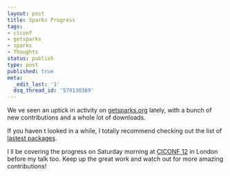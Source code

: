 ```yaml
---
layout: post
title: Sparks Progress
tags:
- ciconf
- getsparks
- sparks
- Thoughts
status: publish
type: post
published: true
meta:
  _edit_last: '1'
  dsq_thread_id: '579130369'
---
```

We ve seen an uptick in activity on <a href="http://getsparks.org/">getsparks.org</a> lately, with a bunch of new contributions and a whole lot of downloads.

If you haven t looked in a while, I totally recommend checking out the list of <a href="http://getsparks.org/packages/browse/latest">lastest packages</a>.

I ll be covering the progress on Saturday morning at <a href="http://ciconf.com/">CICONF  12</a> in London before my talk too. Keep up the great work and watch out for more amazing contributions!
